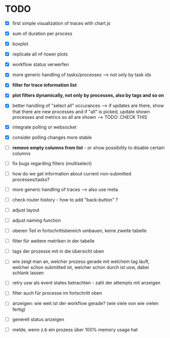 # TODO


 - [x] first simple visualization of traces with chart.js
 - [x] sum of duration per process
 - [x] boxplot
 - [x] replicate all nf-tower plots
 - [x] workflow status verwerfen
 - [x] more generic handling of tasks/processes --> not only by task ids 
 - [x] **filter for trace information list**
 - [x] **plot filters dynamically, not only by processes, also by tags and so on**
 - [x] better handling of "select all" occurances --> if updates are there, show that there are new processes and if "all" is picked, update shown processes and metrics so all are shown --> TODO: CHECK THIS
 - [x] integrate polling or websocket
 - [x] consider polling changes more stable
 - [ ] **remove empty columns from list** - or show possibility to disable certain columns
 - [ ] fix bugs regarding filters (multiselect) 
 - [ ] how do we get information about current non-submitted processes/tasks?
 - [ ] more generic handling of traces --> also use meta
 - [ ] check router history - how to add "back-button" ?
 - [ ] adjust layout
 - [ ] adjust naming function
 - [ ] oberen Teil in fortschrittsbereich umbauen, keine zweite tabelle
 - [ ] filter für weitere metriken in der tabelle
 - [ ] tags der prozesse mit in die übersicht oben
 - [ ] wie zeigt man an, welcher prozess gerade mit welchem tag läuft, welcher schon submitted ist, welcher schon durch ist usw, dabei schlank lassen
 - [ ] retry usw als event states betrachten - zahl der attempts mit anzeigen
 - [ ] filter auch für processe im fortschritt oben
 - [ ] anzeigen: wie weit ist der workflow gerade? (wie viele von wie vielen fertig)
 - [ ] generell status anzeigen
 - [ ] melde, wenn z.b ein prozess über 100% memory usage hat




